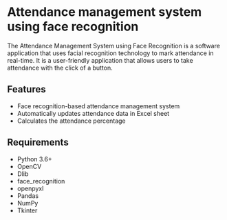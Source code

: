 # Attendance management system using face recognition
The Attendance Management System using Face Recognition is a software application that uses facial recognition technology to mark attendance in real-time. It is a user-friendly application that allows users to take attendance with the click of a button.

## Features
- Face recognition-based attendance management system
- Automatically updates attendance data in Excel sheet
- Calculates the attendance percentage
  
## Requirements
- Python 3.6+
- OpenCV
- Dlib
- face_recognition
- openpyxl 
- Pandas
- NumPy
- Tkinter

    
